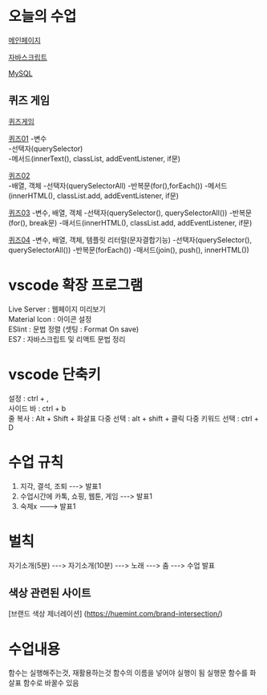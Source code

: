 # 오늘의 수업

[메인페이지](https://123dd654.github.io/class2024/)     
   
[자바스크립트](https://123dd654.github.io/class2024/javascript/index.html)   
   
[MySQL](https://123dd654.github.io/class2024/mysql/mysql01.html)     

## 퀴즈 게임
[퀴즈게임](https://123dd654.github.io/class2024/quiz/index.html)   

[퀴즈01](https://123dd654.github.io/class2024/quiz/quiz01.html)
-변수   
-선택자(querySelector)   
-메서드(innerText(), classList, addEventListener, if문)   

[퀴즈02](https://123dd654.github.io/class2024/quiz/quiz02.html)   
-배열, 객체
-선택자(querySelectorAll)
-반복문(for(),forEach())
-메서드 (innerHTML(), classList.add, addEventListener, if문)

[퀴즈03](https://123dd654.github.io/class2024/quiz/quiz03.html)
-변수, 배열, 객체
-선택자(querySelector(), querySelectorAll())
-반복문(for(), break문)
-매서드(innerHTML(), classList.add, addEventListener, if문)

[퀴즈04](https://123dd654.github.io/class2024/quiz/quiz04.html)
-변수, 배열, 객체, 템플릿 리터럴(문자결합기능)
-선택자(querySelector(), querySelectorAll())
-반복문(forEach())
-매서드(join(), push(), innerHTML())

# vscode 확장 프로그램
Live Server : 웹페이지 미리보기   
Material Icon : 아이콘 설정   
ESlint : 문법 정렬 (셋팅 : Format On save)   
ES7 : 자바스크립트 및 리액트 문법 정리   

# vscode 단축키
설정 :  ctrl + ,   
사이드 바 : ctrl + b  
줄 복사 : Alt + Shift + 화살표 
다중 선택 : alt + shift + 클릭
다중 키워드 선택 : ctrl + D

# 수업 규칙
1. 지각, 결석, 조퇴 ---> 발표1   
2. 수업시간에 카톡, 쇼핑, 웹툰, 게임 ---> 발표1       
3. 숙제x ---> 발표1   


# 벌칙
자기소개(5분) ---> 자기소개(10분) ---> 노래 ---> 춤 ---> 수업 발표   

## 색상 관련된 사이트
[브랜드 색상 제너레이션] (https://huemint.com/brand-intersection/)


# 수업내용
함수는 실행해주는것, 재활용하는것
함수의 이름을 넣어야 실행이 됨
실행문 함수를 화살표 함수로 바꿀수 있음